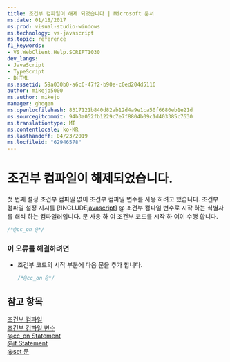 ```yaml
---
title: 조건부 컴파일이 해제 되었습니다 | Microsoft 문서
ms.date: 01/18/2017
ms.prod: visual-studio-windows
ms.technology: vs-javascript
ms.topic: reference
f1_keywords:
- VS.WebClient.Help.SCRIPT1030
dev_langs:
- JavaScript
- TypeScript
- DHTML
ms.assetid: 59a030b0-a6c6-47f2-b90e-c0ed204d5116
author: mikejo5000
ms.author: mikejo
manager: ghogen
ms.openlocfilehash: 8317121b840d82ab12d4a9e1ca50f6680eb1e21d
ms.sourcegitcommit: 94b3a052fb1229c7e7f8804b09c1d403385c7630
ms.translationtype: MT
ms.contentlocale: ko-KR
ms.lasthandoff: 04/23/2019
ms.locfileid: "62946578"
---
```

# <a name="conditional-compilation-is-turned-off"></a>조건부 컴파일이 해제되었습니다.
첫 번째 설정 조건부 컴파일 없이 조건부 컴파일 변수를 사용 하려고 했습니다. 조건부 컴파일 설정 지시를 [!INCLUDE[javascript](../../javascript/includes/javascript-md.md)] @ 조건부 컴파일 변수로 시작 하는 식별자를 해석 하는 컴파일러입니다. 문 사용 하 여 조건부 코드를 시작 하 여이 수행 합니다.  
  
```js
/*@cc_on @*/  
```  
  
### <a name="to-correct-this-error"></a>이 오류를 해결하려면  
  
- 조건부 코드의 시작 부분에 다음 문을 추가 합니다.  
  
    ```JavaScript  
    /*@cc_on @*/  
    ```  
  
## <a name="see-also"></a>참고 항목  
 [조건부 컴파일](../../javascript/advanced/conditional-compilation-javascript.md)   
 [조건부 컴파일 변수](../../javascript/advanced/conditional-compilation-variables-javascript.md)   
 [@cc_on Statement](../../javascript/reference/at-cc-on-statement-javascript.md)   
 [@if Statement](../../javascript/reference/at-if-statement-javascript.md)   
 [@set 문](../../javascript/reference/at-set-statement-javascript.md)